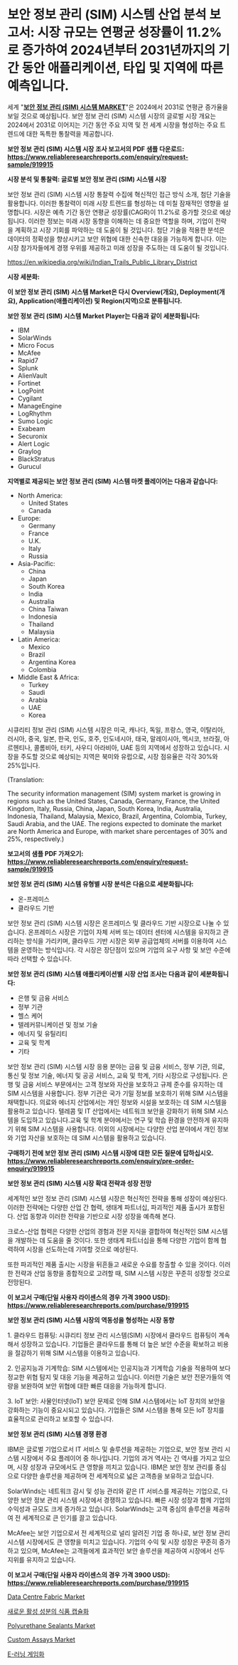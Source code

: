 <p><h1>보안 정보 관리 (SIM) 시스템 산업 분석 보고서: 시장 규모는 연평균 성장률이 11.2%로 증가하여 2024년부터 2031년까지의 기간 동안 애플리케이션, 타입 및 지역에 따른 예측입니다.</h1></p><p>세계 "<strong><a href="https://www.reliableresearchreports.com/security-information-management-sim-system-r919915">보안 정보 관리 (SIM) 시스템 MARKET</a></strong>"은 2024에서 2031로 연평균 증가율을 보일 것으로 예상됩니다. 보안 정보 관리 (SIM) 시스템 시장의 글로벌 시장 개요는 2024에서 2031로 이어지는 기간 동안 주요 지역 및 전 세계 시장을 형성하는 주요 트렌드에 대한 독특한 통찰력을 제공합니다.</p>
<p><strong>보안 정보 관리 (SIM) 시스템 시장 조사 보고서의 PDF 샘플 다운로드: <a href="https://www.reliableresearchreports.com/enquiry/request-sample/919915">https://www.reliableresearchreports.com/enquiry/request-sample/919915</a></strong></p>
<p><strong>시장 분석 및 통찰력: 글로벌 보안 정보 관리 (SIM) 시스템 시장</strong></p>
<p><p>보안 정보 관리 (SIM) 시스템 시장 통찰력 수집에 혁신적인 접근 방식 소개, 첨단 기술을 활용합니다. 이러한 통찰력이 미래 시장 트렌드를 형성하는 데 미칠 잠재적인 영향을 설명합니다. 시장은 예측 기간 동안 연평균 성장률(CAGR)이 11.2%로 증가할 것으로 예상됩니다. 이러한 정보는 미래 시장 동향을 이해하는 데 중요한 역할을 하며, 기업이 전략을 계획하고 시장 기회를 파악하는 데 도움이 될 것입니다. 첨단 기술을 적용한 분석은 데이터의 정확성을 향상시키고 보안 위협에 대한 신속한 대응을 가능하게 합니다. 이는 시장 참가자들에게 경쟁 우위를 제공하고 미래 성장을 주도하는 데 도움이 될 것입니다.</p></p>
<p><a href="%7CAUTHORITHY_DOMAIN_URL%7C">https://en.wikipedia.org/wiki/Indian_Trails_Public_Library_District</a></p>
<p><strong>시장 세분화:</strong></p>
<p><strong>이 보안 정보 관리 (SIM) 시스템 Market은 다시 Overview(개요), Deployment(개요), Application(애플리케이션) 및 Region(지역)으로 분류됩니다.</strong></p>
<p><strong>보안 정보 관리 (SIM) 시스템 Market Player는 다음과 같이 세분화됩니다:</strong></p>
<p><ul><li>IBM</li><li>SolarWinds</li><li>Micro Focus</li><li>McAfee</li><li>Rapid7</li><li>Splunk</li><li>AlienVault</li><li>Fortinet</li><li>LogPoint</li><li>Cygilant</li><li>ManageEngine</li><li>LogRhythm</li><li>Sumo Logic</li><li>Exabeam</li><li>Securonix</li><li>Alert Logic</li><li>Graylog</li><li>BlackStratus</li><li>Gurucul</li></ul></p>
<p><strong>지역별로 제공되는 보안 정보 관리 (SIM) 시스템 마켓 플레이어는 다음과 같습니다:</strong></p>
<p><ul>
    <li>
        North America:
        <ul>
            <li>United States</li>
            <li>Canada</li>
        </ul>
    </li>
    <li>
        Europe:
        <ul>
            <li>Germany</li>
            <li>France</li>
            <li>U.K.</li>
            <li>Italy</li>
            <li>Russia</li>
        </ul>
    </li>
    <li>
        Asia-Pacific:
        <ul>
            <li>China</li>
            <li>Japan</li>
            <li>South Korea</li>
            <li>India</li>
            <li>Australia</li>
            <li>China Taiwan</li>
            <li>Indonesia</li>
            <li>Thailand</li>
            <li>Malaysia</li>
        </ul>
    </li>
    <li>
        Latin America:
        <ul>
            <li>Mexico</li>
            <li>Brazil</li>
            <li>Argentina Korea</li>
            <li>Colombia</li>
        </ul>
    </li>
    <li>
        Middle East & Africa:
        <ul>
            <li>Turkey</li>
            <li>Saudi</li>
            <li>Arabia</li>
            <li>UAE</li>
            <li>Korea</li>
        </ul>
    </li>
    </ul></p>
<p><p>시큐리티 정보 관리 (SIM) 시스템 시장은 미국, 캐나다, 독일, 프랑스, 영국, 이탈리아, 러시아, 중국, 일본, 한국, 인도, 호주, 인도네시아, 태국, 말레이시아, 멕시코, 브라질, 아르헨티나, 콜롬비아, 터키, 사우디 아라비아, UAE 등의 지역에서 성장하고 있습니다. 시장을 주도할 것으로 예상되는 지역은 북미와 유럽으로, 시장 점유율은 각각 30%와 25%입니다.</p><p>(Translation:</p><p>The security information management (SIM) system market is growing in regions such as the United States, Canada, Germany, France, the United Kingdom, Italy, Russia, China, Japan, South Korea, India, Australia, Indonesia, Thailand, Malaysia, Mexico, Brazil, Argentina, Colombia, Turkey, Saudi Arabia, and the UAE. The regions expected to dominate the market are North America and Europe, with market share percentages of 30% and 25%, respectively.)</p></p>
<p><strong>보고서의 샘플 PDF 가져오기: <a href="https://www.reliableresearchreports.com/enquiry/request-sample/919915">https://www.reliableresearchreports.com/enquiry/request-sample/919915</a></strong></p>
<p><strong>보안 정보 관리 (SIM) 시스템 유형별 시장 분석은 다음으로 세분화됩니다:</strong></p>
<p><ul><li>온-프레미스</li><li>클라우드 기반</li></ul></p>
<p><p>보안 정보 관리 (SIM) 시스템 시장은 온프레미스 및 클라우드 기반 시장으로 나눌 수 있습니다. 온프레미스 시장은 기업이 자체 서버 또는 데이터 센터에 시스템을 유지하고 관리하는 방식을 가리키며, 클라우드 기반 시장은 외부 공급업체의 서버를 이용하여 시스템을 운영하는 방식입니다. 각 시장은 장단점이 있으며 기업의 요구 사항 및 보안 수준에 따라 선택할 수 있습니다.</p></p>
<p><strong>보안 정보 관리 (SIM) 시스템 애플리케이션별 시장 산업 조사는 다음과 같이 세분화됩니다:</strong></p>
<p><ul><li>은행 및 금융 서비스</li><li>정부 기관</li><li>헬스 케어</li><li>텔레커뮤니케이션 및 정보 기술</li><li>에너지 및 유틸리티</li><li>교육 및 학계</li><li>기타</li></ul></p>
<p><p>보안 정보 관리 (SIM) 시스템 시장 응용 분야는 금융 및 금융 서비스, 정부 기관, 의료, 통신 및 정보 기술, 에너지 및 공공 서비스, 교육 및 학계, 기타 시장으로 구성됩니다. 은행 및 금융 서비스 부문에서는 고객 정보와 자산을 보호하고 규제 준수를 유지하는 데 SIM 시스템을 사용합니다. 정부 기관은 국가 기밀 정보를 보호하기 위해 SIM 시스템을 채택합니다. 의료와 에너지 산업에서는 개인 정보와 시설을 보호하는 데 SIM 시스템을 활용하고 있습니다. 텔레콤 및 IT 산업에서는 네트워크 보안을 강화하기 위해 SIM 시스템을 도입하고 있습니다.교육 및 학계 분야에서는 연구 및 학습 환경을 안전하게 유지하기 위해 SIM 시스템을 사용합니다. 이외의 시장에서는 다양한 산업 분야에서 개인 정보와 기업 자산을 보호하는 데 SIM 시스템을 활용하고 있습니다.</p></p>
<p><strong>구매하기 전에 보안 정보 관리 (SIM) 시스템 시장에 대한 모든 질문에 답하십시오. <a href="https://www.reliableresearchreports.com/enquiry/pre-order-enquiry/919915">https://www.reliableresearchreports.com/enquiry/pre-order-enquiry/919915</a></strong></p>
<p><strong>보안 정보 관리 (SIM) 시스템 시장 확대 전략과 성장 전망</strong></p>
<p><p>세계적인 보안 정보 관리 (SIM) 시스템 시장은 혁신적인 전략을 통해 성장이 예상된다. 이러한 전략에는 다양한 산업 간 협력, 생태계 파트너십, 파괴적인 제품 출시가 포함된다. 산업 동향과 이러한 전략을 기반으로 시장 성장을 예측해 본다.</p><p>크로스-산업 협력은 다양한 산업의 경험과 전문 지식을 결합하여 혁신적인 SIM 시스템을 개발하는 데 도움을 줄 것이다. 또한 생태계 파트너십을 통해 다양한 기업이 함께 협력하여 시장을 선도하는데 기여할 것으로 예상된다.</p><p>또한 파괴적인 제품 출시는 시장을 뒤흔들고 새로운 수요를 창출할 수 있을 것이다. 이러한 전략과 산업 동향을 종합적으로 고려할 때, SIM 시스템 시장은 꾸준히 성장할 것으로 전망된다.</p></p>
<p><strong>이 보고서 구매(단일 사용자 라이센스의 경우 가격 3900 USD): <a href="https://www.reliableresearchreports.com/purchase/919915">https://www.reliableresearchreports.com/purchase/919915</a></strong></p>
<p><strong>보안 정보 관리 (SIM) 시스템 시장의 역동성을 형성하는 시장 동향</strong></p>
<p><p>1. 클라우드 컴퓨팅: 시큐리티 정보 관리 시스템(SIM) 시장에서 클라우드 컴퓨팅이 계속해서 성장하고 있습니다. 기업들은 클라우드를 통해 더 높은 보안 수준을 확보하고 비용을 절감하기 위해 SIM 시스템을 이용하고 있습니다.</p><p>2. 인공지능과 기계학습: SIM 시스템에서는 인공지능과 기계학습 기술을 적용하여 보다 정교한 위협 탐지 및 대응 기능을 제공하고 있습니다. 이러한 기술은 보안 전문가들의 역량을 보완하여 보안 위협에 대한 빠른 대응을 가능하게 합니다.</p><p>3. IoT 보안: 사물인터넷(IoT) 보안 문제로 인해 SIM 시스템에서는 IoT 장치의 보안을 강화하는 기능이 중요시되고 있습니다. 기업들은 SIM 시스템을 통해 모든 IoT 장치를 효율적으로 관리하고 보호할 수 있습니다.</p></p>
<p><strong>보안 정보 관리 (SIM) 시스템 경쟁 환경</strong></p>
<p><p>IBM은 글로벌 기업으로서 IT 서비스 및 솔루션을 제공하는 기업으로, 보안 정보 관리 시스템 시장에서 주요 플레이어 중 하나입니다. 기업의 과거 역사는 긴 역사를 가지고 있으며, 시장 성장과 규모에서도 큰 영향을 끼치고 있습니다. IBM은 보안 정보 관리를 중심으로 다양한 솔루션을 제공하며 전 세계적으로 넓은 고객층을 보유하고 있습니다.</p><p>SolarWinds는 네트워크 감시 및 성능 관리와 같은 IT 서비스를 제공하는 기업으로, 다양한 보안 정보 관리 시스템 시장에서 경쟁하고 있습니다. 빠른 시장 성장과 함께 기업의 수익성과 규모도 크게 증가하고 있습니다. SolarWinds는 고객 중심의 솔루션을 제공하여 전 세계적으로 큰 인기를 끌고 있습니다.</p><p>McAfee는 보안 기업으로서 전 세계적으로 널리 알려진 기업 중 하나로, 보안 정보 관리 시스템 시장에서도 큰 영향을 미치고 있습니다. 기업의 수익 및 시장 성장은 꾸준히 증가하고 있으며, McAfee는 고객들에게 효과적인 보안 솔루션을 제공하여 시장에서 선두 지위를 유지하고 있습니다.</p></p>
<p><strong>이 보고서 구매(단일 사용자 라이센스의 경우 가격 3900 USD): <a href="https://www.reliableresearchreports.com/purchase/919915">https://www.reliableresearchreports.com/purchase/919915</a></strong></p>
<p><p><a href="https://github.com/arionmp/Market-Research-Report-List-4/blob/main/data-centre-fabric-market.md">Data Centre Fabric Market</a></p><p><a href="https://github.com/Nicolasrown5/Market-Research-Report-List-2/blob/main/739464781800.md">새로운 활성 성분의 식품 캡슐화</a></p><p><a href="https://www.linkedin.com/pulse/global-polyurethane-sealants-market-sector-types-applications-sxjef?trackingId=clvEOvDXTxCvBS%2B6ZyBMow%3D%3D">Polyurethane Sealants Market</a></p><p><a href="https://github.com/markusgodoy/Market-Research-Report-List-4/blob/main/custom-assays-market.md">Custom Assays Market</a></p><p><a href="https://github.com/shampaakter36/Market-Research-Report-List-2/blob/main/692921481801.md">E-러닝 게임화</a></p></p>